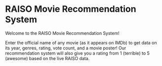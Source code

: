 # RAISO Movie Recommendation System
Welcome to the RAISO Movie Recommendation System!

Enter the official name of any movie (as it appears on IMDb) to get data on its year, genres, rating, vote count, and a movie poster! Our recommendation system will also give you a rating from 1 (terrible) to 5 (awesome) based on the live RAISO data.
